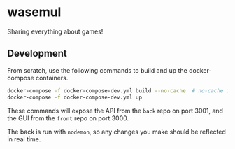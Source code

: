 # wasemul

Sharing everything about games!

## Development

From scratch, use the following commands to build and up the docker-compose containers.

```bash
docker-compose -f docker-compose-dev.yml build --no-cache  # no-cache is optional, only use when you change package*.json files
docker-compose -f docker-compose-dev.yml up
```

These commands will expose the API from the `back` repo on port 3001, and the GUI from the `front` repo on port 3000.

The back is run with `nodemon`, so any changes you make should be reflected in real time.

